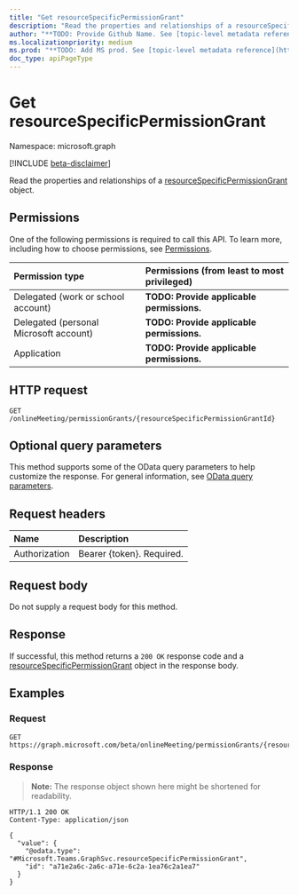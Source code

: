 ```yaml
---
title: "Get resourceSpecificPermissionGrant"
description: "Read the properties and relationships of a resourceSpecificPermissionGrant object."
author: "**TODO: Provide Github Name. See [topic-level metadata reference](https://msgo.azurewebsites.net/add/document/guidelines/metadata.html#topic-level-metadata)**"
ms.localizationpriority: medium
ms.prod: "**TODO: Add MS prod. See [topic-level metadata reference](https://msgo.azurewebsites.net/add/document/guidelines/metadata.html#topic-level-metadata)**"
doc_type: apiPageType
---
```


# Get resourceSpecificPermissionGrant
Namespace: microsoft.graph

[!INCLUDE [beta-disclaimer](../../includes/beta-disclaimer.md)]

Read the properties and relationships of a [resourceSpecificPermissionGrant](../resources/resourcespecificpermissiongrant.md) object.

## Permissions
One of the following permissions is required to call this API. To learn more, including how to choose permissions, see [Permissions](/graph/permissions-reference).

|Permission type|Permissions (from least to most privileged)|
|:---|:---|
|Delegated (work or school account)|**TODO: Provide applicable permissions.**|
|Delegated (personal Microsoft account)|**TODO: Provide applicable permissions.**|
|Application|**TODO: Provide applicable permissions.**|

## HTTP request

<!-- {
  "blockType": "ignored"
}
-->
``` http
GET /onlineMeeting/permissionGrants/{resourceSpecificPermissionGrantId}
```

## Optional query parameters
This method supports some of the OData query parameters to help customize the response. For general information, see [OData query parameters](/graph/query-parameters).

## Request headers
|Name|Description|
|:---|:---|
|Authorization|Bearer {token}. Required.|

## Request body
Do not supply a request body for this method.

## Response

If successful, this method returns a `200 OK` response code and a [resourceSpecificPermissionGrant](../resources/resourcespecificpermissiongrant.md) object in the response body.

## Examples

### Request
<!-- {
  "blockType": "request",
  "name": "get_resourcespecificpermissiongrant"
}
-->
``` http
GET https://graph.microsoft.com/beta/onlineMeeting/permissionGrants/{resourceSpecificPermissionGrantId}
```


### Response
>**Note:** The response object shown here might be shortened for readability.
<!-- {
  "blockType": "response",
  "truncated": true,
  "@odata.type": "Microsoft.Teams.GraphSvc.resourceSpecificPermissionGrant"
}
-->
``` http
HTTP/1.1 200 OK
Content-Type: application/json

{
  "value": {
    "@odata.type": "#Microsoft.Teams.GraphSvc.resourceSpecificPermissionGrant",
    "id": "a71e2a6c-2a6c-a71e-6c2a-1ea76c2a1ea7"
  }
}
```

